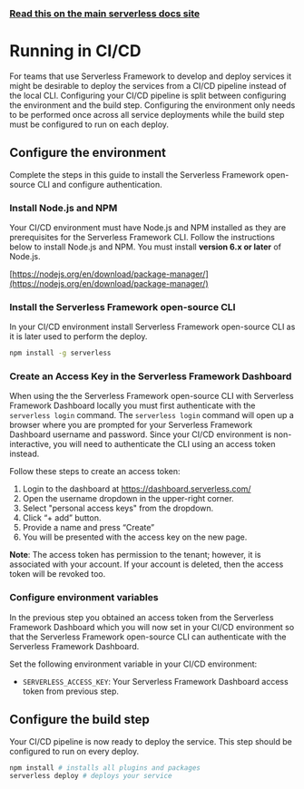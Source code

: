 <!--
title: Serverless Dashboard - Pipelines
menuText: Pipelines
menuOrder: 8
layout: Doc
-->

<!-- DOCS-SITE-LINK:START automatically generated  -->

### [Read this on the main serverless docs site](https://www.serverless.com/framework/docs/dashboard/pipelines/)

<!-- DOCS-SITE-LINK:END -->

# Running in CI/CD

For teams that use Serverless Framework to develop and deploy services it might be desirable to deploy the services from a CI/CD pipeline instead of the local CLI. Configuring your CI/CD pipeline is split between configuring the environment and the build step. Configuring the environment only needs to be performed once across all service deployments while the build step must be configured to run on each deploy.

## Configure the environment

Complete the steps in this guide to install the Serverless Framework open-source CLI and configure authentication.

### Install Node.js and NPM

Your CI/CD environment must have Node.js and NPM installed as they are prerequisites for the Serverless Framework CLI. Follow the instructions below to install Node.js and NPM. You must install **version 6.x or later** of Node.js.

[https://nodejs.org/en/download/package-manager/](https://nodejs.org/en/download/package-manager/)

### Install the Serverless Framework open-source CLI

In your CI/CD environment install Serverless Framework open-source CLI as it is later used to perform the deploy.

```sh
npm install -g serverless
```

### Create an Access Key in the Serverless Framework Dashboard

When using the the Serverless Framework open-source CLI with Serverless Framework Dashboard locally you must first authenticate with the `serverless login` command. The `serverless login` command will open up a browser where you are prompted for your Serverless Framework Dashboard username and password. Since your CI/CD environment is non-interactive, you will need to authenticate the CLI using an access token instead.

Follow these steps to create an access token:

1. Login to the dashboard at https://dashboard.serverless.com/
2. Open the username dropdown in the upper-right corner.
3. Select "personal access keys" from the dropdown.
4. Click “+ add” button.
5. Provide a name and press “Create”
6. You will be presented with the access key on the new page.

**Note**: The access token has permission to the tenant; however, it is associated with your account. If your account is deleted, then the access token will be revoked too.

### Configure environment variables

In the previous step you obtained an access token from the Serverless Framework Dashboard which you will now set in your CI/CD environment so that the Serverless Framework open-source CLI can authenticate with the Serverless Framework Dashboard.

Set the following environment variable in your CI/CD environment:

- `SERVERLESS_ACCESS_KEY`: Your Serverless Framework Dashboard access token from previous step.

## Configure the build step

Your CI/CD pipeline is now ready to deploy the service. This step should be configured to run on every deploy.

```sh
npm install # installs all plugins and packages
serverless deploy # deploys your service
```
